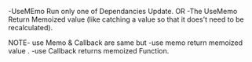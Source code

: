 -UseMEmo Run only one of Dependancies Update.
                        OR
-The UseMemo Return Memoized value (like catching a value so that it does't need to be recalculated).

NOTE-
use Memo & Callback are same but 
-use memo return memoized value .
-use Callback returns memoized Function.